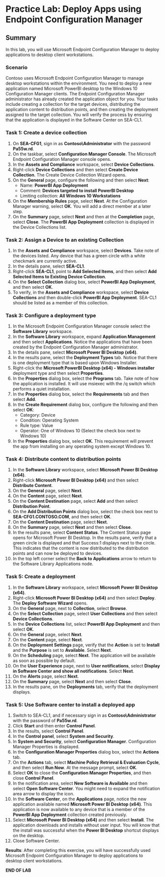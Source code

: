 # Practice Lab: Deploy Apps using Endpoint Configuration Manager

## Summary

In this lab, you will use Microsoft Endpoint Configuration Manager to deploy applications to desktop client workstations. 

### Scenario

Contoso uses Microsoft Endpoint Configuration Manager to manage desktop workstations within the environment. You need to deploy a new application named Microsoft PowerBI desktop to the Windows 10 Configuration Manager clients. The Endpoint Configuration Manager administrator has already created the application object for you. Your tasks include creating a collection for the target devices, distributing the application content to distribution points, and then creating the deployment assigned to the target collection. You will verify the process by ensuring that the application is displayed in the Software Center on SEA-CL1.

### Task 1: Create a device collection

1. On **SEA-CFG1**, sign in as **Contoso\\Administrator** with the password **Pa55w.rd**.
2. On the taskbar, select **Configuration Manager Console**. The Microsoft Endpoint Configuration Manager console opens.
3. In the **Assets and Compliance** workspace, select **Device Collections**. 
4. Right-click **Device Collections** and then select **Create Device Collection**. The Create Device Collection Wizard opens.
5. On the **General** page, configure the following and then select **Next**:
   - Name: **PowerBI App Deployment**
   - Comment: **Devices targeted to install PowerBI Desktop**
   - Limiting collection: **All Windows 10 Workstations**
6. On the **Membership Rules** page, select **Next**. At the Configuration Manager warning, select **OK**. You will add a direct member at a later step.
7. On the **Summary** page, select **Next** and then at the **Completion** page, select **Close**. The **PowerBI App Deployment** collection is displayed in the Device Collections list.

### Task 2: Assign a Device to an existing Collection

1.  In the **Assets and Compliance** workspace, select **Devices**. Take note of the devices listed. Any device that has a green circle with a white checkmark are currently active.
2.  In the details pane, select **SEA-CL1**.
3.  Right-click **SEA-CL1**, point to **Add Selected Items**, and then select **Add Selected Items to Existing Device Collection**.
4.  On the **Select Collection** dialog box, select **PowerBI App Deployment**, and then select **OK**.
5.  To verify, in the **Assets and Compliance** workspace, select **Device Collections** and then double-click **PowerBI App Deployment**. SEA-CL1 should be listed as a member of this collection.

### Task 3: Configure a deployment type 

1.  In the Microsoft Endpoint Configuration Manager console select the **Software Library** workspace.
2.  In the **Software Library** workspace, expand **Application Management** and then select **Applications**. Notice the applications that have been created by the Endpoint Configuration Manager administrator.
3.  In the details pane, select **Microsoft Power BI Desktop (x64)**.
4.  In the results pane, select the **Deployment Types** tab. Notice that there is one deployment type that is based upon Windows Installer.
5.  Right-click the **Microsoft PowerBI Desktop (x64) - Windows installer** deployment type and then select **Properties**.
6.  In the **Properties** dialog box, select the **Programs** tab. Take note of how the application is installed. It will use msiexec with the /q switch which performs a quiet installation.
7.  In the **Properties** dialog box, select the **Requirements** tab and then select **Add**. 
8.  In the **Create Requirement** dialog box, configure the following and then select **OK**:
    - Category: Device
    - Condition: Operating System
    - Rule type: Value
    - Operator: One of Windows 10 (Select the check box next to Windows 10)
9.  In the **Properties** dialog box, select **OK**. This requirement will prevent the app from installing on any operating system except Windows 10.

### Task 4: Distribute content to distribution points 

1.  In the **Software Library** workspace, select **Microsoft Power BI Desktop (x64)**.
2.  Right-click **Microsoft Power BI Desktop (x64)** and then select **Distribute Content**.
3.  On the **General** page, select **Next**.
4.  On the **Content** page, select **Next**.
5.  On the **Content Destination** page, select **Add** and then select **Distribution Point**.
6.  On the **Add Distribution Points** dialog box, select the check box next to **SEA-CFG1.CONTOSO.COM**, and then select **OK**.
7.  On the **Content Destination** page, select **Next**.
8.  On the **Summary** page, select **Next** and then select **Close**.
9.  In the results pane, select **Content Status**. The Content Status page opens for Microsoft Power BI Desktop. In the results pane, verify that a green circle is displayed and that Success:1 displays next to the circle. This indicates that the content is now distributed to the distribution points and can now be deployed to devices.
10.  In the top left corner select the **Back to Applications** arrow to return to the Software Library Applications node.

### Task 5: Create a deployment

1.  In the **Software Library** workspace, select **Microsoft Power BI Desktop (x64)**.
2.  Right-click **Microsoft Power BI Desktop (x64)** and then select **Deploy**. The **Deploy Software Wizard** opens.
3.  On the **General** page, next to **Collection**, select **Browse**.
4.  On the **Select Collection** page, select **User Collections** and then select **Device Collections**.
5.  In the **Device Collections** list, select **PowerBI App Deployment** and then select **OK**.
6.  On the **General** page, select **Next**.
7.  On the **Content** page, select **Next**. 
8.  On the **Deployment Settings** page, verify that the **Action** is set to **Install** and the **Purpose** is set to **Available**. Select **Next**.
9.  On the **Scheduling** page, select **Next**. The application will be available as soon as possible by default.
10.  On the **User Experience** page, next to **User notifications**, select **Display in Software Center and show all notifications**. Select **Next**.
11.  On the **Alerts** page, select **Next**.
12.  On the **Summary** page, select **Next** and then select **Close**. 
13.  In the results pane, on the **Deployments** tab, verify that the deployment displays.

### Task 5: Use Software center to install a deployed app

1.  Switch to SEA-CL1, and if necessary sign in as **Contoso\\Administrator** with the password of **Pa55w.rd**.
2.  Click **Start** and then enter **Control Panel**.
3.  In the results, select **Control Panel**.
4.  In the **Control panel**, select **System and Security**.
5.  In **System and Security**, select **Configuration Manager**. Configuration Manager Properties is displayed.
6.  In the **Configuration Manager Properties** dialog box, select the **Actions** tab.
7.  On the **Actions** tab, select **Machine Policy Retrieval & Evaluation Cycle**, and then select **Run Now**. At the message prompt, select **OK**.
8.  Select **OK** to close the **Configuration Manager Properties**, and then close **Control Panel**. 
9.  In the notification area, select **New Software is Available** and then select **Open Software Center**. You might need to expand the notification area arrow to display the icon.
10.  In the **Software Center**, on the **Applications** page, notice the new application available named **Microsoft Power BI Desktop (x64)**. This application is now available to any device that is a member of the **PowerBI App Deployment** collection created previously.
11.  Select **Microsoft Power BI Desktop (x64)** and then select **Install**. The application downloads and installs without user input. You will know that the install was successful when the **Power BI Desktop** shortcut displays on the desktop.
12.  Close Software Center.

**Results**: After completing this exercise, you will have successfully used Microsoft Endpoint Configuration Manager to deploy applications to desktop client workstations.

**END OF LAB**